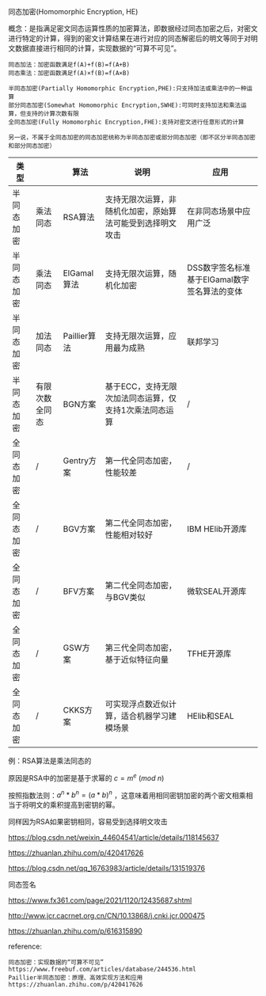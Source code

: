 同态加密(Homomorphic Encryption, HE)

概念：是指满足密文同态运算性质的加密算法，即数据经过同态加密之后，对密文进行特定的计算，得到的密文计算结果在进行对应的同态解密后的明文等同于对明文数据直接进行相同的计算，实现数据的“可算不可见”。

```
同态加法：加密函数满足f(A)+f(B)=f(A+B)
同态乘法：加密函数满足f(A)×f(B)=f(A×B)

半同态加密(Partially Homomorphic Encryption,PHE):只支持加法或乘法中的一种运算
部分同态加密(Somewhat Homomorphic Encryption,SWHE):可同时支持加法和乘法运算，但支持的计算次数有限
全同态加密(Fully Homomorphic Encryption,FHE):支持对密文进行任意形式的计算

另一说，不属于全同态加密的同态加密统称为半同态加密或部分同态加密（即不区分半同态加密和部分同态加密）
```

| 类型       |                | 算法         | 说明                                                       | 应用                                         |
| ---------- | -------------- | ------------ | ---------------------------------------------------------- | -------------------------------------------- |
| 半同态加密 | 乘法同态       | RSA算法      | 支持无限次运算，非随机化加密，原始算法可能受到选择明文攻击 | 在非同态场景中应用广泛                       |
| 半同态加密 | 乘法同态       | ElGamal算法  | 支持无限次运算，随机化加密                                 | DSS数字签名标准基于ElGamal数字签名算法的变体 |
| 半同态加密 | 加法同态       | Paillier算法 | 支持无限次运算，应用最为成熟                               | 联邦学习                                     |
| 半同态加密 | 有限次数全同态 | BGN方案      | 基于ECC，支持无限次加法同态运算，仅支持1次乘法同态运算     | /                                            |
| 全同态加密 | /              | Gentry方案   | 第一代全同态加密，性能较差                                 | /                                            |
| 全同态加密 | /              | BGV方案      | 第二代全同态加密，性能相对较好                             | IBM HElib开源库                              |
| 全同态加密 | /              | BFV方案      | 第二代全同态加密，与BGV类似                                | 微软SEAL开源库                               |
| 全同态加密 | /              | GSW方案      | 第三代全同态加密，基于近似特征向量                         | TFHE开源库                                   |
| 全同态加密 | /              | CKKS方案     | 可实现浮点数近似计算，适合机器学习建模场景                 | HElib和SEAL                                  |

例：RSA算法是乘法同态的

原因是RSA中的加密是基于求幂的 $c = m^e\ (mod\ n)$

按照指数法则：$a^n*b^n=(a*b)^n$ ，这意味着用相同密钥加密的两个密文相乘相当于将明文的乘积提高到密钥的幂。

同样因为RSA如果密钥相同，容易受到选择明文攻击



https://blog.csdn.net/weixin_44604541/article/details/118145637

https://zhuanlan.zhihu.com/p/420417626

https://blog.csdn.net/qq_16763983/article/details/131519376



同态签名

https://www.fx361.com/page/2021/1120/12435687.shtml

http://www.jcr.cacrnet.org.cn/CN/10.13868/j.cnki.jcr.000475

https://zhuanlan.zhihu.com/p/616315890

reference:

```
同态加密：实现数据的“可算不可见” https://www.freebuf.com/articles/database/244536.html
Paillier半同态加密：原理、高效实现方法和应用  https://zhuanlan.zhihu.com/p/420417626

```

